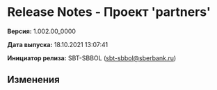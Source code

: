 # Release Notes - Проект 'partners'

**Версия:** 1.002.00_0000

**Дата выпуска:** 18.10.2021 13:07:41

**Инициатор релиза:** SBT-SBBOL (sbt-sbbol@sberbank.ru)

## Изменения
